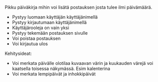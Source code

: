 Pikku päiväkirja mihin voi lisätä postauksen josta tulee ilmi päivämäärä.
- Pystyy luomaan käyttäjän käyttäjänimellä
- Pystyy kirjautumaan käyttäjänimellä
- Käyttäjärooleja on vain yksi
- Pystyy tekemään postauksen sivulle
- Voi poistaa postauksen
- Voi kirjautua ulos

Kehitysideat:
- Voi merkata päivälle olotilaa kuvaavan värin ja kuukauden värejä voi kaatsella toisessa näkymässä. Esim kalenterina
- Voi merkata lempipäivät ja inhokkipäivät
